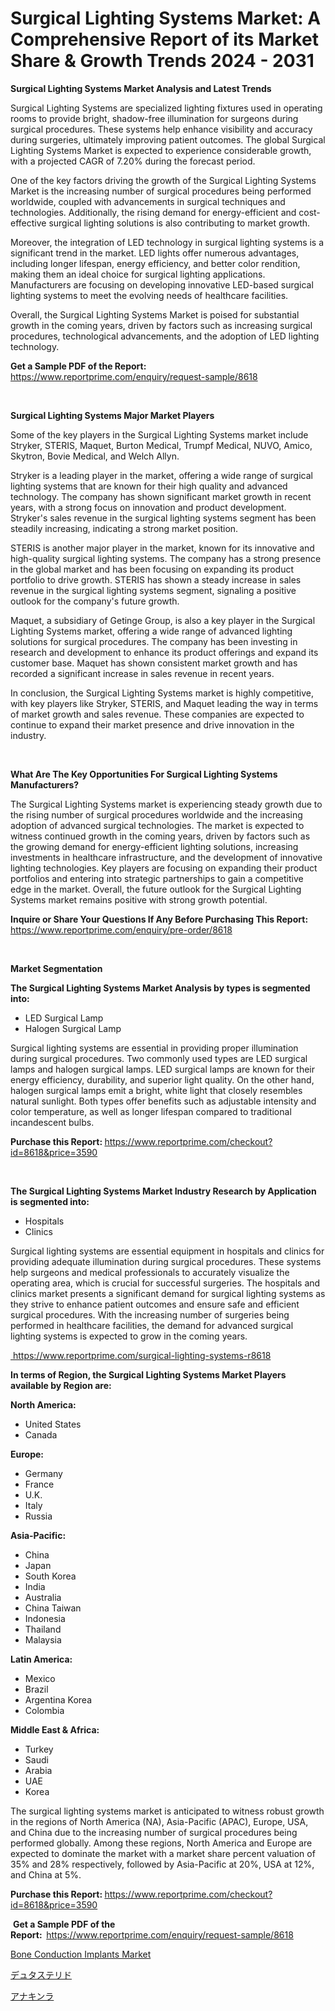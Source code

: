 <p><h1>Surgical Lighting Systems Market: A Comprehensive Report of its Market Share & Growth Trends 2024 - 2031</h1></p><p><strong>Surgical Lighting Systems Market Analysis and Latest Trends</strong></p>
<p><p>Surgical Lighting Systems are specialized lighting fixtures used in operating rooms to provide bright, shadow-free illumination for surgeons during surgical procedures. These systems help enhance visibility and accuracy during surgeries, ultimately improving patient outcomes. The global Surgical Lighting Systems Market is expected to experience considerable growth, with a projected CAGR of 7.20% during the forecast period.</p><p>One of the key factors driving the growth of the Surgical Lighting Systems Market is the increasing number of surgical procedures being performed worldwide, coupled with advancements in surgical techniques and technologies. Additionally, the rising demand for energy-efficient and cost-effective surgical lighting solutions is also contributing to market growth.</p><p>Moreover, the integration of LED technology in surgical lighting systems is a significant trend in the market. LED lights offer numerous advantages, including longer lifespan, energy efficiency, and better color rendition, making them an ideal choice for surgical lighting applications. Manufacturers are focusing on developing innovative LED-based surgical lighting systems to meet the evolving needs of healthcare facilities.</p><p>Overall, the Surgical Lighting Systems Market is poised for substantial growth in the coming years, driven by factors such as increasing surgical procedures, technological advancements, and the adoption of LED lighting technology.</p></p>
<p><strong>Get a Sample PDF of the Report:&nbsp;</strong> <a href="https://www.reportprime.com/enquiry/request-sample/8618">https://www.reportprime.com/enquiry/request-sample/8618</a></p>
<p>&nbsp;</p>
<p><strong>Surgical Lighting Systems Major Market Players</strong></p>
<p><p>Some of the key players in the Surgical Lighting Systems market include Stryker, STERIS, Maquet, Burton Medical, Trumpf Medical, NUVO, Amico, Skytron, Bovie Medical, and Welch Allyn.</p><p>Stryker is a leading player in the market, offering a wide range of surgical lighting systems that are known for their high quality and advanced technology. The company has shown significant market growth in recent years, with a strong focus on innovation and product development. Stryker's sales revenue in the surgical lighting systems segment has been steadily increasing, indicating a strong market position.</p><p>STERIS is another major player in the market, known for its innovative and high-quality surgical lighting systems. The company has a strong presence in the global market and has been focusing on expanding its product portfolio to drive growth. STERIS has shown a steady increase in sales revenue in the surgical lighting systems segment, signaling a positive outlook for the company's future growth.</p><p>Maquet, a subsidiary of Getinge Group, is also a key player in the Surgical Lighting Systems market, offering a wide range of advanced lighting solutions for surgical procedures. The company has been investing in research and development to enhance its product offerings and expand its customer base. Maquet has shown consistent market growth and has recorded a significant increase in sales revenue in recent years.</p><p>In conclusion, the Surgical Lighting Systems market is highly competitive, with key players like Stryker, STERIS, and Maquet leading the way in terms of market growth and sales revenue. These companies are expected to continue to expand their market presence and drive innovation in the industry.</p></p>
<p>&nbsp;</p>
<p><strong>What Are The Key Opportunities For Surgical Lighting Systems Manufacturers?</strong></p>
<p><p>The Surgical Lighting Systems market is experiencing steady growth due to the rising number of surgical procedures worldwide and the increasing adoption of advanced surgical technologies. The market is expected to witness continued growth in the coming years, driven by factors such as the growing demand for energy-efficient lighting solutions, increasing investments in healthcare infrastructure, and the development of innovative lighting technologies. Key players are focusing on expanding their product portfolios and entering into strategic partnerships to gain a competitive edge in the market. Overall, the future outlook for the Surgical Lighting Systems market remains positive with strong growth potential.</p></p>
<p><strong>Inquire or Share Your Questions If Any Before Purchasing This Report:</strong> <a href="https://www.reportprime.com/enquiry/pre-order/8618">https://www.reportprime.com/enquiry/pre-order/8618</a></p>
<p>&nbsp;</p>
<p><strong>Market Segmentation</strong></p>
<p><strong>The Surgical Lighting Systems Market Analysis by types is segmented into:</strong></p>
<p><ul><li>LED Surgical Lamp</li><li>Halogen Surgical Lamp</li></ul></p>
<p><p>Surgical lighting systems are essential in providing proper illumination during surgical procedures. Two commonly used types are LED surgical lamps and halogen surgical lamps. LED surgical lamps are known for their energy efficiency, durability, and superior light quality. On the other hand, halogen surgical lamps emit a bright, white light that closely resembles natural sunlight. Both types offer benefits such as adjustable intensity and color temperature, as well as longer lifespan compared to traditional incandescent bulbs.</p></p>
<p><strong>Purchase this Report:&nbsp;</strong><a href="https://www.reportprime.com/checkout?id=8618&price=3590">https://www.reportprime.com/checkout?id=8618&price=3590</a></p>
<p>&nbsp;</p>
<p><strong>The Surgical Lighting Systems Market Industry Research by Application is segmented into:</strong></p>
<p><ul><li>Hospitals</li><li>Clinics</li></ul></p>
<p><p>Surgical lighting systems are essential equipment in hospitals and clinics for providing adequate illumination during surgical procedures. These systems help surgeons and medical professionals to accurately visualize the operating area, which is crucial for successful surgeries. The hospitals and clinics market presents a significant demand for surgical lighting systems as they strive to enhance patient outcomes and ensure safe and efficient surgical procedures. With the increasing number of surgeries being performed in healthcare facilities, the demand for advanced surgical lighting systems is expected to grow in the coming years.</p></p>
<p><a href="https://www.reportprime.com/surgical-lighting-systems-r8618">&nbsp;https://www.reportprime.com/surgical-lighting-systems-r8618</a></p>
<p><strong>In terms of Region, the Surgical Lighting Systems Market Players available by Region are:</strong></p>
<p>
    <p> <strong> North America: </strong>
        <ul>
            <li>United States</li>
            <li>Canada</li>
        </ul>
        </p> 
    <p> <strong> Europe: </strong>
        <ul>
            <li>Germany</li>
            <li>France</li>
            <li>U.K.</li>
            <li>Italy</li>
            <li>Russia</li>
        </ul>
        </p> 
    <p> <strong> Asia-Pacific: </strong>
        <ul>
            <li>China</li>
            <li>Japan</li>
            <li>South Korea</li>
            <li>India</li>
            <li>Australia</li>
            <li>China Taiwan</li>
            <li>Indonesia</li>
            <li>Thailand</li>
            <li>Malaysia</li>
        </ul>
        </p> 
    <p> <strong> Latin America: </strong>
        <ul>
            <li>Mexico</li>
            <li>Brazil</li>
            <li>Argentina Korea</li>
            <li>Colombia</li>
        </ul>
        </p> 
    <p> <strong> Middle East & Africa: </strong>
        <ul>
            <li>Turkey</li>
            <li>Saudi</li>
            <li>Arabia</li>
            <li>UAE</li>
            <li>Korea</li>
        </ul>
    </p>
    </p>
<p><p>The surgical lighting systems market is anticipated to witness robust growth in the regions of North America (NA), Asia-Pacific (APAC), Europe, USA, and China due to the increasing number of surgical procedures being performed globally. Among these regions, North America and Europe are expected to dominate the market with a market share percent valuation of 35% and 28% respectively, followed by Asia-Pacific at 20%, USA at 12%, and China at 5%.</p></p>
<p><strong>Purchase this Report: </strong><a href="https://www.reportprime.com/checkout?id=8618&price=3590">https://www.reportprime.com/checkout?id=8618&price=3590</a></p>
<p>&nbsp;<strong>Get a Sample PDF of the Report:&nbsp;&nbsp;</strong><a href="https://www.reportprime.com/enquiry/request-sample/8618">https://www.reportprime.com/enquiry/request-sample/8618</a></p>
<p><strong></strong></p>
<p><p><a href="https://github.com/mancsybtousav/Market-Research-Report-List-2/blob/main/bone-conduction-implants-market.md">Bone Conduction Implants Market</a></p><p><a href="https://github.com/marbadji/Market-Research-Report-List-1/blob/main/229474923042.md">デュタステリド</a></p><p><a href="https://github.com/KaydenJohns1964/Market-Research-Report-List-1/blob/main/956818323043.md">アナキンラ</a></p></p>